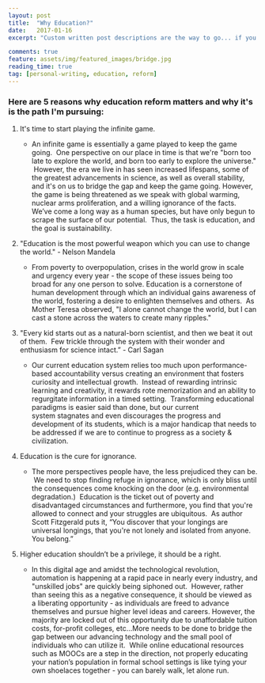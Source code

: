 ```yaml
---
layout: post
title:  "Why Education?"
date:   2017-01-16
excerpt: "Custom written post descriptions are the way to go... if you're not lazy."

comments: true
feature: assets/img/featured_images/bridge.jpg
reading_time: true
tag: [personal-writing, education, reform]
---
```


### Here are 5 reasons why education reform matters and why it's is the path I'm pursuing: 

1. It's time to start playing the infinite game.

	- An infinite game is essentially a game played to keep the game going.  One perspective on our place in time is that we're "born too late to explore the world, and born too early to explore the universe."  However, the era we live in has seen increased lifespans, some of the greatest advancements in science, as well as overall stability, and it's on us to bridge the gap and keep the game going. However, the game is being threatened as we speak with global warming, nuclear arms proliferation, and a willing ignorance of the facts. We’ve come a long way as a human species, but have only begun to scrape the surface of our potential.  Thus, the task is education, and the goal is sustainability.  

1. "Education is the most powerful weapon which you can use to change the world." - Nelson Mandela

	- From poverty to overpopulation, crises in the world grow in scale and urgency every year - the scope of these issues being too broad for any one person to solve. Education is a cornerstone of human development through which an individual gains awareness of the world, fostering a desire to enlighten themselves and others.  As Mother Teresa observed, "I alone cannot change the world, but I can cast a stone across the waters to create many ripples."

1. "Every kid starts out as a natural-born scientist, and then we beat it out of them.  Few trickle through the system with their wonder and enthusiasm for science intact.” - Carl Sagan

	- Our current education system relies too much upon performance-based accountability versus creating an environment that fosters curiosity and intellectual growth.  Instead of rewarding intrinsic learning and creativity, it rewards rote memorization and an ability to regurgitate information in a timed setting.  Transforming educational paradigms is easier said than done, but our current system stagnates and even discourages the progress and development of its students, which is a major handicap that needs to be addressed if we are to continue to progress as a society & civilization.

1. Education is the cure for ignorance.

	- The more perspectives people have, the less prejudiced they can be.  We need to stop finding refuge in ignorance, which is only bliss until the consequences come knocking on the door (e.g. environmental degradation.)  Education is the ticket out of poverty and disadvantaged circumstances and furthermore, you find that you're allowed to connect and your struggles are ubiquitous.  As author Scott Fitzgerald puts it, “You discover that your longings are universal longings, that you're not lonely and isolated from anyone. You belong.” 

1. Higher education shouldn’t be a privilege, it should be a right.

	- In this digital age and amidst the technological revolution, automation is happening at a rapid pace in nearly every industry, and "unskilled jobs" are quickly being siphoned out.  However, rather than seeing this as a negative consequence, it should be viewed as a liberating opportunity - as individuals are freed to advance themselves and pursue higher level ideas and careers. However, the majority are locked out of this opportunity due to unaffordable tuition costs, for-profit colleges, etc...More needs to be done to bridge the gap between our advancing technology and the small pool of individuals who can utilize it.  While online educational resources such as MOOCs are a step in the direction, not properly educating your nation’s population in formal school settings is like tying your own shoelaces together - you can barely walk, let alone run.


